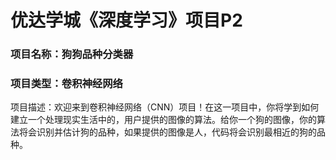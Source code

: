 # 优达学城《深度学习》项目P2

### 项目名称：狗狗品种分类器

### 项目类型：卷积神经网络

项目描述：欢迎来到卷积神经网络（CNN）项目！在这一项目中，你将学到如何建立一个处理现实生活中的，用户提供的图像的算法。给你一个狗的图像，你的算法将会识别并估计狗的品种，如果提供的图像是人，代码将会识别最相近的狗的品种。
